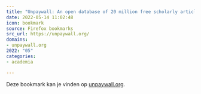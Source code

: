 ```yaml
---
title: "Unpaywall: An open database of 20 million free scholarly articles"
date: 2022-05-14 11:02:48
icon: bookmark
source: Firefox bookmarks
src_url: https://unpaywall.org/
domains:
- unpaywall.org
2022: "05"
categories:
- academia

---
```

Deze bookmark kan je vinden op [unpaywall.org](https://unpaywall.org/).
